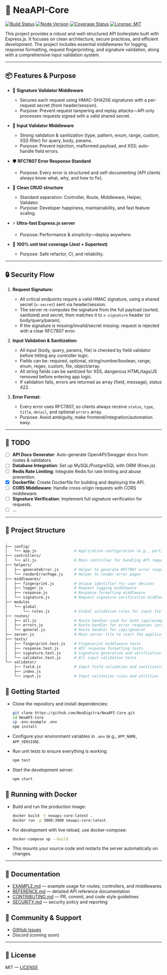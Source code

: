 # 🚀 NeaAPI-Core

[![Build Status](https://img.shields.io/github/actions/workflow/status/NeaDigitra/NeaAPI-Core/ci.yml?branch=main)](https://github.com/NeaDigitra/NeaAPI-Core/actions)
[![Node Version](https://img.shields.io/badge/node-22.16.0%2B-blue)](https://nodejs.org/en)
[![Coverage Status](https://coveralls.io/repos/github/NeaDigitra/NeaAPI-Core/badge.svg?branch=main)](https://coveralls.io/github/NeaDigitra/NeaAPI-Core?branch=main)
[![License: MIT](https://img.shields.io/badge/License-MIT-yellow.svg)](LICENSE)

This project provides a robust and well-structured API boilerplate built with Express.js. It focuses on clean architecture, secure practices, and efficient development. The project includes essential middlewares for logging, response formatting, request fingerprinting, and signature validation, along with a comprehensive input validation system.

---

## 📦 Features & Purpose

* 🔐 **Signature Validator Middleware**
  * Secures each request using HMAC-SHA256 signatures with a per-request secret (from header/session).
  * Purpose: Prevent request tampering and replay attacks—API only processes requests signed with a valid shared secret.

* 🧼 **Input Validator Middleware**
  * Strong validation & sanitization (type, pattern, enum, range, custom, XSS filter) for query, body, params.
  * Purpose: Prevent injection, malformed payload, and XSS; auto-handle field errors.

* 🛡️ **RFC7807 Error Response Standard**
  * Purpose: Every error is structured and self-documenting (API clients always know what, why, and how to fix).

* 🧩 **Clean CRUD structure**
  * Standard separation: Controller, Route, Middleware, Helper, Validator.
  * Purpose: Developer happiness, maintainability, and fast feature scaling.

* ⚡ **Ultra-fast Express.js server**
  * Purpose: Performance & simplicity—deploy anywhere.

* 🧪 **100% unit test coverage (Jest + Supertest)**
  * Purpose: Safe refactor, CI, and reliability.

---

## 🔒 Security Flow

1. **Request Signature:**
   * All critical endpoints require a valid HMAC signature, using a shared secret (`x-secret`) sent via header/session.
   * The server re-computes the signature from the full payload (sorted, sanitized) and secret, then matches it to `x-signature` header (or body/query/param).
   * If the signature is missing/invalid/secret missing: request is rejected with a clear RFC7807 error.

2. **Input Validation & Sanitization:**
   * All input (body, query, params, file) is checked by field validator before hitting any controller logic.
   * Fields can be: required, optional, string/number/boolean, range, enum, regex, custom, file, object/array.
   * All string fields can be sanitized for XSS, dangerous HTML/tags/JS removed before entering app logic.
   * If validation fails, errors are returned as array (field, message), status 422.

3. **Error Format:**
   * Every error uses RFC7807, so clients always receive `status`, `type`, `title`, `detail`, and optional `errors` array.
   * Purpose: Avoid ambiguity, make frontend/integration/automation easy.

---

## 📝 TODO

* [ ] **API Docs Generator**: Auto-generate OpenAPI/Swagger docs from routes & validators.
* [ ] **Database Integration**: Set up MySQL/PostgreSQL with ORM (Knex.js).
* [ ] **Redis Rate Limiting**: Integrate Redis for rate limiting and abuse prevention.
* [x] **Dockerfile**: Create Dockerfile for building and deploying the API.
* [ ] **CORS Middleware**: Handle cross-origin requests with CORS middleware.
* [ ] **Signature Verification**: Implement full signature verification for requests.
* [ ] ...

---

## 📂 Project Structure

```bash
.
├── config/
│   └── app.js                 # Application configuration (e.g., port, environment)
├── controllers/
│   └── all.js                 # Main controller for handling API requests
├── helpers/
│   ├── generateError.js       # Helper to generate RFC7807 error responses
│   └── renderErrorPage.js     # Helper to render error pages
├── middlewares/
│   ├── fingerprint.js         # Unique identifier for user devices
│   ├── logger.js              # Request logging middleware
│   ├── response.js            # Response formatting middleware
│   └── signature.js           # Request signature verification middleware
├── modules
│   └── global
│       └── rules.js           # Global validation rules for input fields
├── routes/
│   ├── all.js                 # Route handler used for both /api/example and /api/secure
│   ├── errors.js              # Route handler for error responses (prefix: /errors/:errorKey)
│   └── general.js             # Route handler for /api/general
├── server.js                  # Main server file to start the application
├── tests/
│   ├── fingerprint.test.js    # Fingerprint middleware tests
│   ├── response.test.js       # API response formatting tests
│   ├── signature.test.js      # Signature generation and verification tests
│   └── validator.test.js      # All input validation tests
└── validator/
    ├── field.js               # Input field validation and sanitization
    ├── index.js
    └── input.js               # Input validation rules and utilities
```

## 🚦 Getting Started

- Clone the repository and install dependencies:
  ```bash
  git clone https://github.com/NeaDigitra/NeaAPI-Core.git
  cd NeaAPI-Core
  cp .env.example .env
  npm install
  ```

- Configure your environment variables in `.env` (e.g., `APP_NAME`, `APP_VERSION`).
- Run unit tests to ensure everything is working:

  ```bash
  npm test
  ```

- Start the development server:
  ```bash
  npm start
  ```

## 🐳 Running with Docker
- Build and run the production image:
  ```bash
  docker build -t neaapi-core:latest .
  docker run -p 3000:3000 neaapi-core:latest
  ```

- For development with live reload, use docker-compose:
  ```bash
  docker-compose up --build
  ```

- This mounts your source code and restarts the server automatically on changes.

---

## 📑 Documentation

* [EXAMPLE.md](EXAMPLE.md) — example usage for routes, controllers, and middlewares
* [REFERENCE.md](REFERENCE.md) — detailed API reference documentation
* [CONTRIBUTING.md](CONTRIBUTING.md) — PR, commit, and code style guidelines
* [SECURITY.md](SECURITY.md) — security policy and reporting

## 💬 Community & Support

* [GitHub Issues](https://github.com/NeaDigitra/NeaAPI-Core/issues)
* Discord (coming soon)

---

## 📄 License

MIT — [LICENSE](LICENSE)